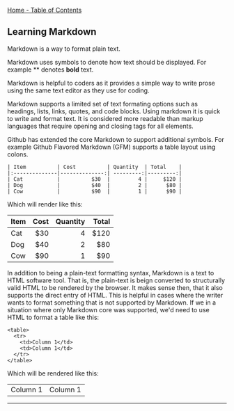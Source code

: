 [Home - Table of Contents](index)

## Learning Markdown

Markdown is a way to format plain text.

Markdown uses symbols to denote how text should be displayed. For example ** denotes **bold** text.

Markdown is helpful to coders as it provides a simple way to write prose using the same text editor as they use for coding.

Markdown supports a limited set of text formating options such as headings, lists, links, quotes, and code blocks. Using markdown it is quick to write and format text. It is considered more readable than markup languages that require opening and closing tags for all elements.

Github has extended the core Markdown to support additional symbols. For example Github Flavored Markdown (GFM) supports a table layout using colons. 
```
| Item          | Cost          | Quantity  | Total    |
|:--------------|--------------:| ---------:|---------:|
| Cat           |          $30  |         4 |     $120 |
| Dog           |          $40  |         2 |      $80 |
| Cow           |          $90  |         1 |      $90 |
```

Which will render like this:

| Item          | Cost          | Quantity  | Total    |
|:--------------|--------------:| ---------:|---------:|
| Cat           |          $30  |         4 |     $120 |
| Dog           |          $40  |         2 |      $80 |
| Cow           |          $90  |         1 |      $90 |


In addition to being a plain-text formatting syntax, Markdown is a text to HTML software tool. That is, the plain-text is beign converted to structurally valid HTML to be rendered by the browser. It makes sense then, that it also supports the direct entry of HTML. This is helpful in cases where the writer wants to format something that is not supported by Markdown. If we in a situation where only Markdown core was supported, we'd need to use HTML to format a table like this: 

```
<table>
  <tr>
    <td>Column 1</td>
    <td>Column 1</td>
  </tr>
</table>
```
Which will be rendered like this:
<table>
  <tr>
    <td>Column 1</td>
    <td>Column 1</td>
  </tr>
</table>

<hr class="ljhr" />
